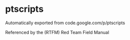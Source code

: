 # ptscripts
Automatically exported from code.google.com/p/ptscripts


Referenced by the (RTFM) Red Team Field Manual
